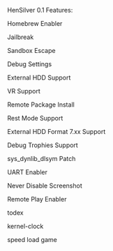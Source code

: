HenSilver 0.1
Features:


Homebrew Enabler

Jailbreak

Sandbox Escape

Debug Settings

External HDD Support

VR Support

Remote Package Install

Rest Mode Support

External HDD Format 7.xx Support

Debug Trophies Support

sys_dynlib_dlsym Patch

UART Enabler

Never Disable Screenshot

Remote Play Enabler

todex

kernel-clock

speed load game

